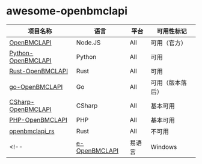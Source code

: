 # awesome-openbmclapi

| 项目名称 | 语言 | 平台 | 可用性标记 |
|---|---|---|---|
| [OpenBMCLAPI](https://github.com/bangbang93/openbmclapi) | Node.JS | All | 可用（官方） |
| [Python-OpenBMCLAPI](https://github.com/TTB-Network/python-openbmclapi) | Python | All | 可用 |
| [Rust-OpenBMCLAPI](https://github.com/pysio2007/Rust-OpenBmclapi) | Rust | All | 可用 |
| [go-OpenBMCLAPI](https://github.com/LiterMC/go-openbmclapi) | Go | All | 可用（版本落后） |
| [CSharp-OpenBMCLAPI](https://github.com/SALTWOOD/CSharp-OpenBMCLAPI) | CSharp | All | 基本可用 |
| [PHP-OpenBMCLAPI](https://github.com/AppleBlockTeam/php-openbmclapi) | PHP | All | 基本可用 |
| [openbmclapi_rs](https://github.com/HWServer/openbmclapi_rs) | Rust | All | 不可用 |
<!-- | [e-OpenBMCLAPI](https://github.com/kndxhz/e-openbmclapi) | 易语言 | Windows | WIP |  (Uncomment it when it has actual code)-->


